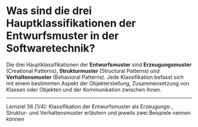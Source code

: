 # Was sind die drei Hauptklassifikationen der Entwurfsmuster in der Softwaretechnik?

Die drei Hauptklassifikationen der **Entwurfsmuster** sind **Erzeugungsmuster** (Creational Patterns), **Strukturmuster** (Structural Patterns) und **Verhaltensmuster** (Behavioral Patterns). Jede Klassifikation befasst sich mit einem bestimmten Aspekt der Objekterstellung, Zusammensetzung von Klassen oder Objekten und der Kommunikation zwischen ihnen.

---

Lernziel 56 \[1/4\]: Klassifikation der Entwurfsmuster als Erzeugungs-, Struktur- und Verhaltensmuster erläutern und jeweils zwei Beispiele nennen können
